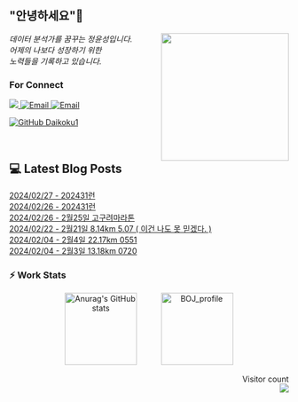 
<h2> "안녕하세요"👋 </h2>
<img align='right' src="https://user-images.githubusercontent.com/50973778/144942576-b2f10b31-e628-43e4-b7da-3cc2144a5b73.gif" width="230">
<p><em> 데이터 분석가를 꿈꾸는 정윤성입니다.</br> 어제의 나보다 성장하기 위한 </br> 노력들을 기록하고 있습니다.</em></p>

### For Connect
<a href="https://blog.naver.com/jjys9047" target="_blank"><img src="https://img.shields.io/badge/-BLOG-brightgreen?style=flat-square&logo=Bloglovin&logoColor=white">
<a href="https://mail.google.com/mail/?view=cm&amp;fs=1&amp;to=jys9047@gmail.com" target="_blank"><img src="https://img.shields.io/badge/-Gmail-c14438?style=flat-square&logo=Gmail&logoColor=white" alt="Email">
<a href="mailto:jjys9047@naver.com" target="_blank"><img src="https://img.shields.io/badge/-Naver-brightgreen?style=flat-square&logo=Naver&logoColor=white" alt="Email">

[![GitHub Daikoku1](https://img.shields.io/github/followers/Daikoku1?label=follow&style=social)](https://github.com/Daikoku1)

</br>

## 💻 Latest Blog Posts
[2024/02/27 - 202431런](https://blog.naver.com/jjys9047/223367169924?fromRss=true) <br>
[2024/02/26 - 202431런](https://blog.naver.com/jjys9047/223366068779?fromRss=true) <br>
[2024/02/26 - 2월25일 고구려마라톤](https://blog.naver.com/jjys9047/223366037927?fromRss=true) <br>
[2024/02/22 - 2월21일 8.14km 5.07 ( 이건 나도 못 믿겠다. )](https://blog.naver.com/jjys9047/223362211321?fromRss=true) <br>
[2024/02/04 - 2월4일 22.17km 0551](https://blog.naver.com/jjys9047/223343609268?fromRss=true) <br>
[2024/02/04 - 2월3일 13.18km 0720](https://blog.naver.com/jjys9047/223343598090?fromRss=true) <br>


### ⚡ Work Stats
<p align = 'center'>
  <img src="https://github-readme-stats.vercel.app/api?username=Daikoku1&show_icons=true&theme=midnight-purple" alt="Anurag's GitHub stats" height="130" hspace="20"/>
  <img src="http://mazassumnida.wtf/api/v2/generate_badge?boj=jys9047" alt="BOJ_profile" height="130" hspace="20"/>
</p>

<p align="right"> 
  Visitor count<br>
  <img src="https://profile-counter.glitch.me/Daikoku1/count.svg" />
</p>
